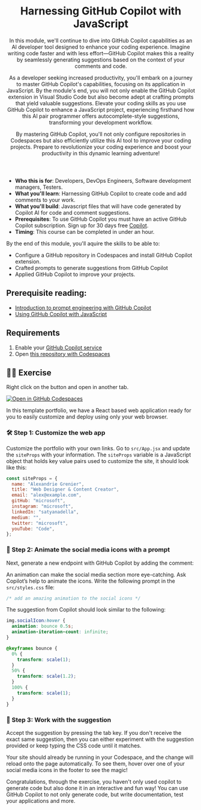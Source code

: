 <header>

# Harnessing GitHub Copilot with JavaScript

In this module, we'll continue to dive into GitHub Copilot capabilities as an AI developer tool designed to enhance your coding experience. Imagine writing code faster and with less effort—GitHub Copilot makes this a reality by seamlessly generating suggestions based on the context of your comments and code.

As a developer seeking increased productivity, you'll embark on a journey to master GitHub Copilot's capabilities, focusing on its application in JavaScript. By the module's end, you will not only enable the GitHub Copilot extension in Visual Studio Code but also become adept at crafting prompts that yield valuable suggestions. Elevate your coding skills as you use GitHub Copilot to enhance a JavaScript project, experiencing firsthand how this AI pair programmer offers autocomplete-style suggestions, transforming your development workflow.

By mastering GitHub Copilot, you'll not only configure repositories in Codespaces but also efficiently utilize this AI tool to improve your coding projects. Prepare to revolutionize your coding experience and boost your productivity in this dynamic learning adventure!

</header>


- **Who this is for**: Developers, DevOps Engineers, Software development managers, Testers.
- **What you'll learn**: Harnessing GitHub Copilot to create code and add comments to your work.
- **What you'll build**: Javascript files that will have code generated by Copilot AI for code and comment suggestions.
- **Prerequisites**: To use GitHub Copilot you must have an active GitHub Copilot subscription. Sign up for 30 days free [Copilot](https://github.com/settings/copilot).
- **Timing**: This course can be completed in under an hour.


By the end of this module, you'll aquire the skills to be able to:

- Configure a GitHub repository in Codespaces and install GitHub Copilot extension.
- Crafted prompts to generate suggestions from GitHub Copilot
- Applied GitHub Copilot to improve your projects.


## Prerequisite reading:
- [Introduction to prompt engineering with GitHub Copilot](https://learn.microsoft.com/training/modules/introduction-prompt-engineering-with-github-copilot//?WT.mc_id=academic-113596-abartolo)
- [Using GitHub Copilot with JavaScript](https://learn.microsoft.com/training/modules/introduction-copilot-javascript/?WT.mc_id=academic-113596-abartolo)


## Requirements

1. Enable your [GitHub Copilot service](https://github.com/github-copilot/signup)
1. Open [this repository with Codespaces](https://codespaces.new/MicrosoftDocs/mslearn-copilot-codespaces-javascript?quickstart=1)



## 💪🏽 Exercise
Right click on the button and open in another tab.

[![Open in GitHub Codespaces](https://github.com/codespaces/badge.svg)](https://github.com/codespaces/new?hide_repo_select=true&ref=main&repo=526682619)

In this template portfolio, we have a React based web application ready for you to easily customize and deploy using only your web browser.


### 🛠 Step 1: Customize the web app

Customize the portfolio with your own links. Go to `src/App.jsx` and update the `siteProps` with your information. The `siteProps` variable is a JavaScript object that holds key value pairs used to customize the site, it should look like this:

```javascript
const siteProps = {
  name: "Alexandrie Grenier",
  title: "Web Designer & Content Creator",
  email: "alex@example.com",
  gitHub: "microsoft",
  instagram: "microsoft",
  linkedIn: "satyanadella",
  medium: "",
  twitter: "microsoft",
  youTube: "Code",
};
```

### 🔎 Step 2: Animate the social media icons with a prompt

Next, generate a new endpoint with GitHub Copilot by adding the comment: 

An animation can make the social media section more eye-catching. Ask Copilot’s help to animate the icons. Write the following prompt in the `src/styles.css` file:

```css
/* add an amazing animation to the social icons */
```

The suggestion from Copilot should look similar to the following:

```css
img.socialIcon:hover {
  animation: bounce 0.5s;
  animation-iteration-count: infinite;
}

@keyframes bounce {
  0% {
    transform: scale(1);
  }
  50% {
    transform: scale(1.2);
  }
  100% {
    transform: scale(1);
  }
}
```

### 🚀 Step 3: Work with the suggestion

Accept the suggestion by pressing the tab key. If you don't receive the exact same suggestion, then you can either experiment with the suggestion provided or keep typing the CSS code until it matches.

Your site should already be running in your Codespace, and the change will reload onto the page automatically. To see them, hover over one of your social media icons in the footer to see the magic!


Congratulations, through the exercise, you haven't only used copilot to generate code but also done it in an interactive and fun way! You can use GitHub Copilot to not only generate code, but write documentation, test your applications and more.
